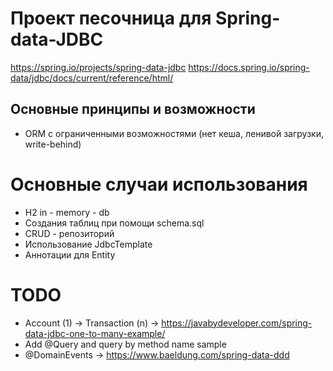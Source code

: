 # Проект песочница для Spring-data-JDBC

https://spring.io/projects/spring-data-jdbc
https://docs.spring.io/spring-data/jdbc/docs/current/reference/html/

## Основные принципы и возможности
* ORM с ограниченными возможностями (нет кеша, ленивой загрузки, write-behind)

# Основные случаи использования
* H2 in - memory - db
* Создания таблиц при помощи schema.sql
* CRUD - репозиторий
* Использование JdbcTemplate
* Аннотации для Entity

# TODO
* Account (1) -> Transaction (n) -> https://javabydeveloper.com/spring-data-jdbc-one-to-many-example/
* Add @Query and query by method name sample 
* @DomainEvents -> https://www.baeldung.com/spring-data-ddd